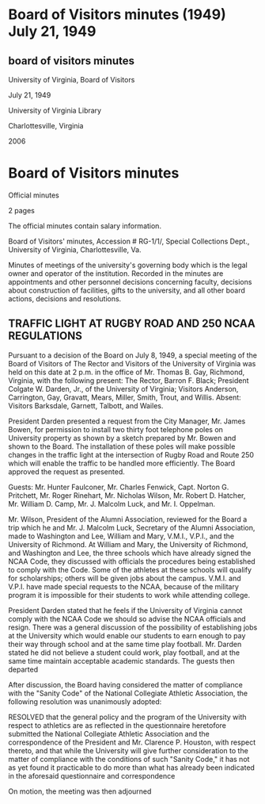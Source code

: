 Board of Visitors minutes (1949) July 21, 1949
==============================================

board of visitors minutes
-------------------------

University of Virginia, Board of Visitors

July 21, 1949

University of Virginia Library

Charlottesville, Virginia

2006

Board of Visitors minutes
=========================

Official minutes

2 pages

The official minutes contain salary information.

Board of Visitors' minutes, Accession # RG-1/1/, Special Collections Dept., University of Virginia, Charlottesville, Va.

Minutes of meetings of the university's governing body which is the legal owner and operator of the institution. Recorded in the minutes are appointments and other personnel decisions concerning faculty, decisions about construction of facilities, gifts to the university, and all other board actions, decisions and resolutions.

TRAFFIC LIGHT AT RUGBY ROAD AND 250 NCAA REGULATIONS
----------------------------------------------------

Pursuant to a decision of the Board on July 8, 1949, a special meeting of the Board of Visitors of The Rector and Visitors of the University of Virginia was held on this date at 2 p.m. in the office of Mr. Thomas B. Gay, Richmond, Virginia, with the following present: The Rector, Barron F. Black; President Colgate W. Darden, Jr., of the University of Virginia; Visitors Anderson, Carrington, Gay, Gravatt, Mears, Miller, Smith, Trout, and Willis. Absent: Visitors Barksdale, Garnett, Talbott, and Wailes.

President Darden presented a request from the City Manager, Mr. James Bowen, for permission to install two thirty foot telephone poles on University property as shown by a sketch prepared by Mr. Bowen and shown to the Board. The installation of these poles will make possible changes in the traffic light at the intersection of Rugby Road and Route 250 which will enable the traffic to be handled more efficiently. The Board approved the request as presented.

Guests: Mr. Hunter Faulconer, Mr. Charles Fenwick, Capt. Norton G. Pritchett, Mr. Roger Rinehart, Mr. Nicholas Wilson, Mr. Robert D. Hatcher, Mr. William D. Camp, Mr. J. Malcolm Luck, and Mr. I. Oppelman.

Mr. Wilson, President of the Alumni Association, reviewed for the Board a trip which he and Mr. J. Malcolm Luck, Secretary of the Alumni Association, made to Washington and Lee, William and Mary, V.M.I., V.P.I., and the University of Richmond. At William and Mary, the University of Richmond, and Washington and Lee, the three schools which have already signed the NCAA Code, they discussed with officials the procedures being established to comply with the Code. Some of the athletes at these schools will qualify for scholarships; others will be given jobs about the campus. V.M.I. and V.P.I. have made special requests to the NCAA, because of the military program it is impossible for their students to work while attending college.

President Darden stated that he feels if the University of Virginia cannot comply with the NCAA Code we should so advise the NCAA officials and resign. There was a general discussion of the possibility of establishing jobs at the University which would enable our students to earn enough to pay their way through school and at the same time play football. Mr. Darden stated he did not believe a student could work, play football, and at the same time maintain acceptable academic standards. The guests then departed

After discussion, the Board having considered the matter of compliance with the "Sanity Code" of the National Collegiate Athletic Association, the following resolution was unanimously adopted:

RESOLVED that the general policy and the program of the University with respect to athletics are as reflected in the questionnaire heretofore submitted the National Collegiate Athletic Association and the correspondence of the President and Mr. Clarence P. Houston, with respect thereto, and that while the University will give further consideration to the matter of compliance with the conditions of such "Sanity Code," it has not as yet found it practicable to do more than what has already been indicated in the aforesaid questionnaire and correspondence

On motion, the meeting was then adjourned